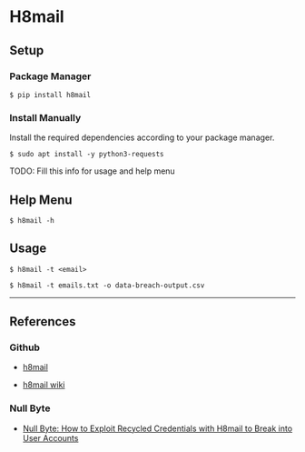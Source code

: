 # H8mail

## Setup

### Package Manager

```
$ pip install h8mail
```

### Install Manually

Install the required dependencies according to your package manager.

```
$ sudo apt install -y python3-requests
```

TODO: Fill this info for usage and help menu

## Help Menu

```
$ h8mail -h
```

## Usage

```
$ h8mail -t <email>
```

```
$ h8mail -t emails.txt -o data-breach-output.csv
```

---
## References

### Github

- [h8mail](https://github.com/khast3x/h8mail)

- [h8mail wiki](https://github.com/khast3x/h8mail/wiki)

### Null Byte

- [Null Byte:  How to Exploit Recycled Credentials with H8mail to Break into User Accounts](https://null-byte.wonderhowto.com/how-to/exploit-recycled-credentials-with-h8mail-break-into-user-accounts-0188600/)